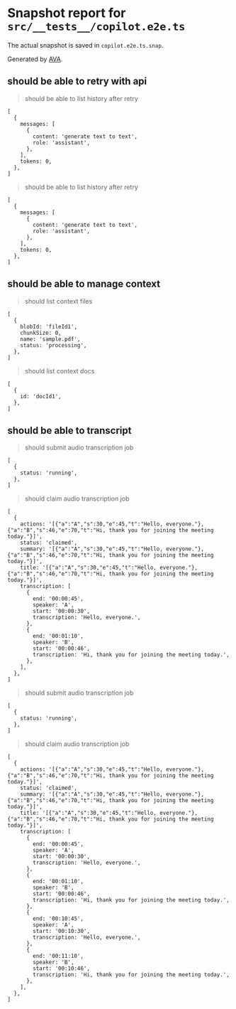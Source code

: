 # Snapshot report for `src/__tests__/copilot.e2e.ts`

The actual snapshot is saved in `copilot.e2e.ts.snap`.

Generated by [AVA](https://avajs.dev).

## should be able to retry with api

> should be able to list history after retry

    [
      {
        messages: [
          {
            content: 'generate text to text',
            role: 'assistant',
          },
        ],
        tokens: 0,
      },
    ]

> should be able to list history after retry

    [
      {
        messages: [
          {
            content: 'generate text to text',
            role: 'assistant',
          },
        ],
        tokens: 0,
      },
    ]

## should be able to manage context

> should list context files

    [
      {
        blobId: 'fileId1',
        chunkSize: 0,
        name: 'sample.pdf',
        status: 'processing',
      },
    ]

> should list context docs

    [
      {
        id: 'docId1',
      },
    ]

## should be able to transcript

> should submit audio transcription job

    [
      {
        status: 'running',
      },
    ]

> should claim audio transcription job

    [
      {
        actions: '[{"a":"A","s":30,"e":45,"t":"Hello, everyone."},{"a":"B","s":46,"e":70,"t":"Hi, thank you for joining the meeting today."}]',
        status: 'claimed',
        summary: '[{"a":"A","s":30,"e":45,"t":"Hello, everyone."},{"a":"B","s":46,"e":70,"t":"Hi, thank you for joining the meeting today."}]',
        title: '[{"a":"A","s":30,"e":45,"t":"Hello, everyone."},{"a":"B","s":46,"e":70,"t":"Hi, thank you for joining the meeting today."}]',
        transcription: [
          {
            end: '00:00:45',
            speaker: 'A',
            start: '00:00:30',
            transcription: 'Hello, everyone.',
          },
          {
            end: '00:01:10',
            speaker: 'B',
            start: '00:00:46',
            transcription: 'Hi, thank you for joining the meeting today.',
          },
        ],
      },
    ]

> should submit audio transcription job

    [
      {
        status: 'running',
      },
    ]

> should claim audio transcription job

    [
      {
        actions: '[{"a":"A","s":30,"e":45,"t":"Hello, everyone."},{"a":"B","s":46,"e":70,"t":"Hi, thank you for joining the meeting today."}]',
        status: 'claimed',
        summary: '[{"a":"A","s":30,"e":45,"t":"Hello, everyone."},{"a":"B","s":46,"e":70,"t":"Hi, thank you for joining the meeting today."}]',
        title: '[{"a":"A","s":30,"e":45,"t":"Hello, everyone."},{"a":"B","s":46,"e":70,"t":"Hi, thank you for joining the meeting today."}]',
        transcription: [
          {
            end: '00:00:45',
            speaker: 'A',
            start: '00:00:30',
            transcription: 'Hello, everyone.',
          },
          {
            end: '00:01:10',
            speaker: 'B',
            start: '00:00:46',
            transcription: 'Hi, thank you for joining the meeting today.',
          },
          {
            end: '00:10:45',
            speaker: 'A',
            start: '00:10:30',
            transcription: 'Hello, everyone.',
          },
          {
            end: '00:11:10',
            speaker: 'B',
            start: '00:10:46',
            transcription: 'Hi, thank you for joining the meeting today.',
          },
        ],
      },
    ]
